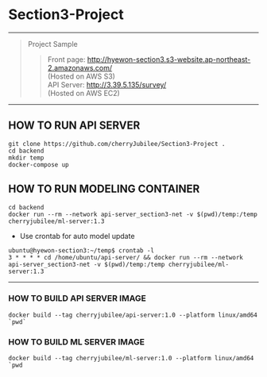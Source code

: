 # Section3-Project
---
>Project Sample  
>>Front page: http://hyewon-section3.s3-website.ap-northeast-2.amazonaws.com/  
>>(Hosted on AWS S3)  
>>API Server: http://3.39.5.135/survey/<data>  
>>(Hosted on AWS EC2)  
---
## HOW TO RUN API SERVER
```
git clone https://github.com/cherryJubilee/Section3-Project .
cd backend
mkdir temp
docker-compose up 
```

## HOW TO RUN MODELING CONTAINER
```
cd backend
docker run --rm --network api-server_section3-net -v $(pwd)/temp:/temp cherryjubilee/ml-server:1.3
```
- Use crontab for auto model update
```
ubuntu@hyewon-section3:~/temp$ crontab -l
3 * * * * cd /home/ubuntu/api-server/ && docker run --rm --network api-server_section3-net -v $(pwd)/temp:/temp cherryjubilee/ml-server:1.3
```
---

### HOW TO BUILD API SERVER IMAGE
```
docker build --tag cherryjubilee/api-server:1.0 --platform linux/amd64 `pwd`
```

### HOW TO BUILD ML SERVER IMAGE
```
docker build --tag cherryjubilee/ml-server:1.0 --platform linux/amd64 `pwd
```


